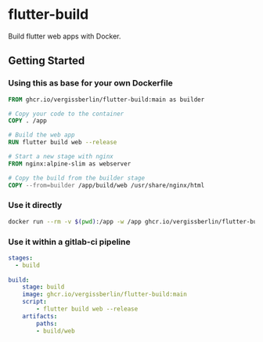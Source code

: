 # flutter-build

Build flutter web apps with Docker.

## Getting Started

### Using this as base for your own Dockerfile

```Dockerfile
FROM ghcr.io/vergissberlin/flutter-build:main as builder

# Copy your code to the container
COPY . /app

# Build the web app
RUN flutter build web --release

# Start a new stage with nginx
FROM nginx:alpine-slim as webserver

# Copy the build from the builder stage
COPY --from=builder /app/build/web /usr/share/nginx/html
```

### Use it directly

```bash
docker run --rm -v $(pwd):/app -w /app ghcr.io/vergissberlin/flutter-build:main flutter build web --release
```

### Use it within a gitlab-ci pipeline

```yaml
stages:
  - build
  
build:
    stage: build
    image: ghcr.io/vergissberlin/flutter-build:main
    script:
        - flutter build web --release
    artifacts:
        paths:
        - build/web
```    